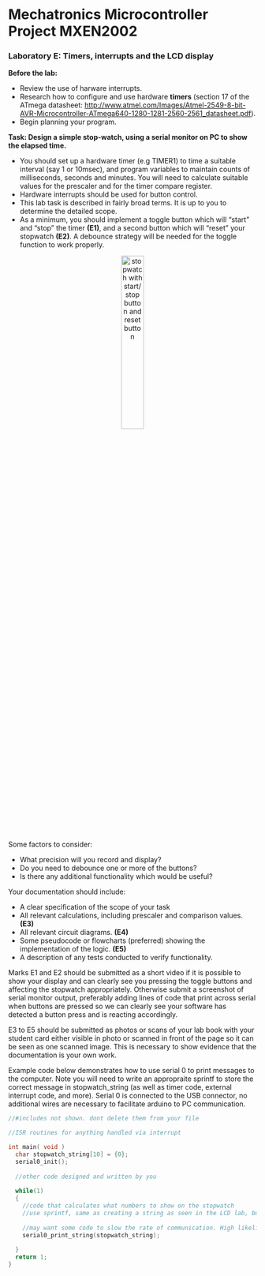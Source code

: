 # Mechatronics Microcontroller Project MXEN2002

### Laboratory E: Timers, interrupts and the LCD display

**Before the lab:**
- Review the use of harware interrupts.
- Research how to configure and use hardware **timers** (section 17 of the ATmega datasheet: http://www.atmel.com/Images/Atmel-2549-8-bit-AVR-Microcontroller-ATmega640-1280-1281-2560-2561_datasheet.pdf).
- Begin planning your program.

**Task: Design a simple stop-watch, using a serial monitor on PC to show the elapsed time.**
- You should set up a hardware timer (e.g TIMER1) to time a suitable interval (say 1 or 10msec), and program variables to maintain counts of milliseconds, seconds and minutes. You will need to calculate suitable values for the prescaler and for the timer compare register.
- Hardware interrupts should be used for button control.
- This lab task is described in fairly broad terms. It is up to you to determine the detailed scope.
- As a minimum, you should implement a toggle button which will “start” and “stop” the timer **(E1)**, and a second button which will “reset” your stopwatch **(E2)**. A debounce strategy will be needed for the toggle function to work properly.

<p align="center"> <img src="https://cdn.rawgit.com/mxeng/mcp-docs/58d989b29e79487f61872b26bb9f59bde3d672a8/labs/stopwatch.svg" alt="stopwatch with start/stop button and reset button" width="30%"> </p>

Some factors to consider:
- What precision will you record and display?
- Do you need to debounce one or more of the buttons?
- Is there any additional functionality which would be useful?

Your documentation should include:
- A clear specification of the scope of your task
- All relevant calculations, including prescaler and comparison values. **(E3)**
- All relevant circuit diagrams. **(E4)**
- Some pseudocode or flowcharts (preferred) showing the implementation of the logic. **(E5)**
- A description of any tests conducted to verify functionality. 

Marks E1 and E2 should be submitted as a short video if it is possible to show your display and can clearly see you pressing the toggle buttons and affecting the stopwatch appropriately. Otherwise submit a screenshot of serial monitor output, preferably adding lines of code that print across serial when buttons are pressed so we can clearly see your software has detected a button press and is reacting accordingly.

E3 to E5 should be submitted as photos or scans of your lab book with your student card either visible in photo or scanned in front of the page so it can be seen as one scanned image. This is necessary to show evidence that the documentation is your own work.

Example code below demonstrates how to use serial 0 to print messages to the computer. Note you will need to write an appropraite sprintf to store the correct message in stopwatch_string (as well as timer code, external interrupt code, and more). Serial 0 is connected to the USB connector, no additional wires are necessary to facilitate arduino to PC communication.
```c
//#includes not shown. dont delete them from your file

//ISR routines for anything handled via interrupt

int main( void )
  char stopwatch_string[10] = {0};
  serial0_init();
  
  //other code designed and written by you
  
  while(1)
  {
    //code that calculates what numbers to show on the stopwatch
    //use sprintf, same as creating a string as seen in the LCD lab, but include \n (newline character) at the end of the string format
    
    //may want some code to slow the rate of communication. High likelihood of spam.
    serial0_print_string(stopwatch_string);
    
  }
  return 1;
}
 ```
  
